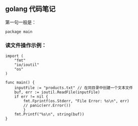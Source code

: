 ## golang 代码笔记

第一句一般是：

    package main

### 读文件操作示例：

    import (
        "fmt"
        "io/ioutil"
        "os"
    )

    func main() {
        inputFile := "products.txt" // 在同目录中创建一个文本文件
        buf, err := ioutil.ReadFile(inputFile)
        if err != nil {
            fmt.Fprintf(os.Stderr, "File Error: %s\n", err)
            // panic(err.Error())
            }
        fmt.Printf("%s\n", string(buf))
    }


